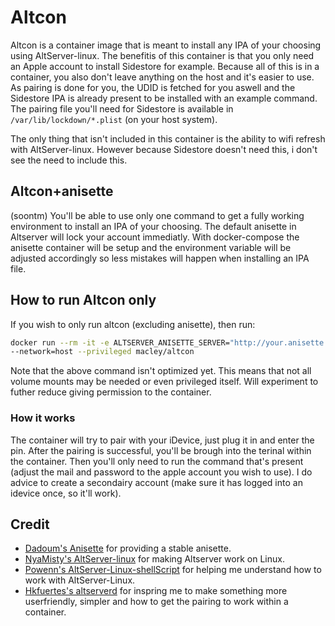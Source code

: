 # Altcon

Altcon is a container image that is meant to install any IPA of your choosing using AltServer-linux.
The benefitis of this container is that you only need an Apple account to install Sidestore for example.
Because all of this is in a container, you also don't leave anything on the host and it's easier to use. As pairing is done for you, the UDID is fetched for you aswell and the Sidestore IPA is already present to be installed with an example command.
The pairing file you'll need for Sidestore is available in `/var/lib/lockdown/*.plist` (on your host system).

The only thing that isn't included in this container is the ability to wifi refresh with AltServer-linux. However because Sidestore doesn't need this, i don't see the need to include this.

## Altcon+anisette

(soontm)
You'll be able to use only one command to get a fully working environment to install an IPA of your choosing. The default anisette in Altserver will lock your account immediatly. With docker-compose the anisette container will be setup and the environment variable will be adjusted accordingly so less mistakes will happen when installing an IPA file.

## How to run Altcon only

If you wish to only run altcon (excluding anisette), then run:

```bash
docker run --rm -it -e ALTSERVER_ANISETTE_SERVER="http://your.anisette.server.ip:6969" -v /dev/bus/usb:/dev/bus/usb -v /var/lib/lockdown:/var/lib/lockdown -v /var/run:/var/run -v /sys/fs/cgroup:/sys/fs/cgroup:ro 
--network=host --privileged macley/altcon
```

Note that the above command isn't optimized yet. This means that not all volume mounts may be needed or even privileged itself. Will experiment to futher reduce giving permission to the container.

### How it works

The container will try to pair with your iDevice, just plug it in and enter the pin. After the pairing is successful, you'll be brough into the terinal within the container. Then you'll only need to run the command that's present (adjust the mail and password to the apple account you wish to use).
I do advice to create a secondairy account (make sure it has logged into an idevice once, so it'll work).

## Credit

- [Dadoum's Anisette](https://github.com/Dadoum/Provision) for providing a stable anisette.
- [NyaMisty's AltServer-linux](https://github.com/NyaMisty/AltServer-Linux) for making Altserver work on Linux.
- [Powenn's AltServer-Linux-shellScript](https://github.com/powenn/AltServer-Linux-ShellScript) for helping me understand how to work with AltServer-Linux.
- [Hkfuertes's altserverd](https://github.com/hkfuertes/altserverd) for inspring me to make something more userfriendly, simpler and how to get the pairing to work within a container.

